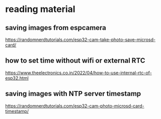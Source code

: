 # reading material

## saving images from espcamera
https://randomnerdtutorials.com/esp32-cam-take-photo-save-microsd-card/

## how to set time without wifi or external RTC
https://www.theelectronics.co.in/2022/04/how-to-use-internal-rtc-of-esp32.html


## saving images with NTP server timestamp
https://randomnerdtutorials.com/esp32-cam-photo-microsd-card-timestamp/